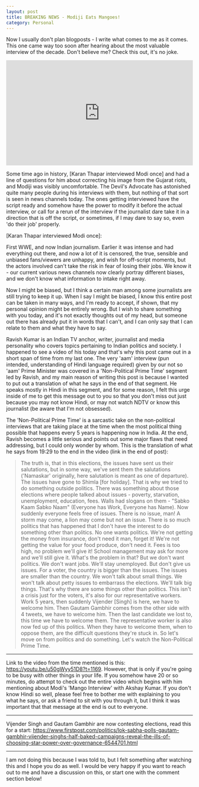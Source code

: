 ```yaml
---
layout: post
title: BREAKING NEWS - Modiji Eats Mangoes!
category: Personal
---
```


Now I usually don't plan blogposts - I write what comes to me as it comes. This one came way too soon after hearing about the most valuable interview of the decade. Don't believe me? Check this out, it's no joke.

<style>.embed-container { position: relative; padding-bottom: 56.25%; height: 0; overflow: hidden; max-width: 100%; } .embed-container iframe, .embed-container object, .embed-container embed { position: absolute; top: 0; left: 0; width: 100%; height: 100%; }</style><div class='embed-container'><iframe src='https://www.instagram.com/p/Bwt_mV3HmSZ/embed' style='border:0'></iframe></div>

Some time ago in history, [Karan Thapar interviewed Modi once] and had a line of questions for him about correcting his image from the Gujarat riots, and Modiji was visibly uncomfortable. The Devil's Advocate has astonished quite many people during his interviews with them, but nothing of that sort is seen in news channels today. The ones getting interviewed have the script ready and somehow have the power to modify it before the actual interview, or call for a rerun of the interview if the journalist dare take it in a direction that is off the script, or sometimes, if I may dare to say so, even 'do their job' properly.

[Karan Thapar interviewed Modi once]:

First WWE, and now Indian journalism. Earlier it was intense and had everything out there, and now a lot of it is censored, the true, sensible and unbiased fans/viewers are unhappy, and wish for off-script moments, but the actors involved can't take the risk in fear of losing their jobs. We know it - our current various news channels now clearly portray different biases, and we don't know what information to intake right away.

Now I might be biased, but I think a certain man among some journalists are still trying to keep it up. When I say I might be biased, I know this entire post can be taken in many ways, and I'm ready to accept, if shown, that my personal opinion might be entirely wrong. But I wish to share something with you today, and it's not exactly thoughts out of my head, but someone out there has already put it in words that I can't, and I can only say that I can relate to them and what they have to say.

Ravish Kumar is an Indian TV anchor, writer, journalist and media personality who covers topics pertaining to Indian politics and society. I happened to see a video of his today and that's why this post came out in a short span of time from my last one. The very 'aam' interview (pun intended, understanding of Hindi language required) given by our not so 'aam' Prime Minister was covered in a 'Non-Political Prime Time' segment led by Ravish, and my main reason of writing this post is because I wanted to put out a translation of what he says in the end of that segment. He speaks mostly in Hindi in this segment, and for some reason, I felt this urge inside of me to get this message out to you so that you don't miss out just because you may not know Hindi, or may not watch NDTV or know this journalist (be aware that I'm not obsessed).

The 'Non-Political Prime Time' is a sarcastic take on the non-political interviews that are taking place at the time when the most political thing possible that happens every 5 years is happening now in India. At the end, Ravish becomes a little serious and points out some major flaws that need addressing, but I could only wonder by whom. This is the translation of what he says from 19:29 to the end in the video (link in the end of post):

>The truth is, that in this elections, the issues have sent us their salutations, but in some way, we've sent them the salutations ('Namaskar' originally, here salutation is meant as one of departure). The issues have gone to Shimla [for holiday]. That is why we tried to do something outside politics. There was something about those elections where people talked about issues - poverty, starvation, unemployment, education, fees. Walls had slogans on them - "Sabko Kaam Sabko Naam" (Everyone has Work, Everyone has Name). Now suddenly everyone feels free of issues. There is no issue, man! A storm may come, a lion may come but not an issue. There is so much politics that has happened that I don't have the interest to do something other than politics. No one wants politics. We're not getting the money from insurance, don't need it man, forget it! We're not getting the value for your food produce, don't need it. Fees is too high, no problem we'll give it! School management may ask for more and we'll still give it. What's the problem in that? But we don't want politics. We don't want jobs. We'll stay unemployed. But don't give us issues. For a voter, the country is bigger than the issues. The issues are smaller than the country. We won't talk about small things. We won't talk about petty issues to embarrass the elections. We'll talk big things. That's why there are some things other than politics. This isn't a crisis just for the voters, it's also for our representative workers. Work 5 years, then suddenly Vijender [Singh] is here, we have to welcome him. Then Gautam Gambhir comes from the other side with 4 tweets, we have to welcome him. Then the last candidate we lost to, this time we have to welcome them. The representative worker is also now fed up of this politics. When they have to welcome them, when to oppose them, are the difficult questions they're stuck in. So let's move on from politics and do something. Let's watch the Non-Political Prime Time.

---

Link to the video from the time mentioned is this: https://youtu.be/u50gWyy51D8?t=1169. However, that is only if you're going to be busy with other things in your life. If you somehow have 20 or so minutes, do attempt to check out the entire video which begins with him mentioning about Modi's 'Mango Interview' with Akshay Kumar. If you don't know Hindi so well, please feel free to bother me with explaining to you what he says, or ask a friend to sit with you through it, but I think it was important that that message at the end is out to everyone.

---

Vijender Singh and Gautam Gambhir are now contesting elections, read this for a start: https://www.firstpost.com/politics/lok-sabha-polls-gautam-gambhir-vijender-singhs-half-baked-campaigns-reveal-the-ills-of-choosing-star-power-over-governance-6544701.html

---

I am not doing this because I was told to, but I felt something after watching this and I hope you do as well. I would be very happy if you want to reach out to me and have a discussion on this, or start one with the comment section below!
